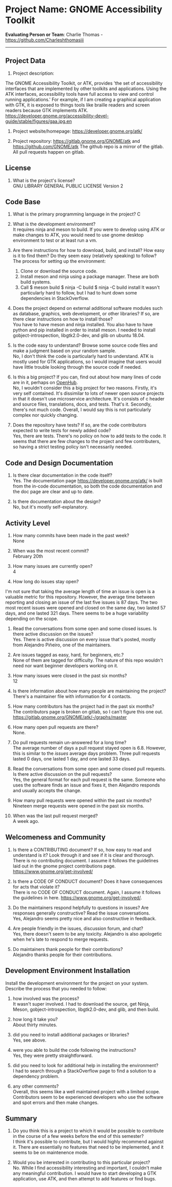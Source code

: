 # Project Name: GNOME Accessibility Toolkit   



**Evaluating Person or Team**: Charlie Thomas - https://github.com/Charleshthomasiii
<!-- list your first name and github user-name-->

---

## Project Data

1. Project description: <br>

The GNOME Accessibility Toolkit, or ATK, provides 'the set of accessibility interfaces that are implemented by other toolkits and applications. Using the ATK interfaces, accessibility tools have full access to view and control running applications.' For example, if I am creating a graphical application with GTK, it is exposed to things tools like braille readers and screen readers because GTK implements ATK. https://developer.gnome.org/accessibility-devel-guide/stable/figures/gaa.jpg.en
<!--
What is the purpose of this project? What does the code do? What type of users
does it have?
-->

1. Project website/homepage: https://developer.gnome.org/atk/

1. Project repository: https://gitlab.gnome.org/GNOME/atk and https://github.com/GNOME/atk The github repo is a mirror of the gitlab. All pull requests happen on gitlab.



## License

1. What is the project's license? <br>
GNU LIBRARY GENERAL PUBLIC LICENSE Version 2
<!--
In most repositories there will be a file named LICENSE or something similar in
the root level of the repository. This is the one to examine. There may be
different licenses on specific files, but the project will have a main license.
-->



## Code Base


1. What is the primary programming language in the project? 
C

1. What is the development environment? <br> 
It requires ninja and meson to build. If you were to develop using ATK or make changes to ATK, you would need to use gnome desktop environment to test or at least run a vm.
	<!--
	For example, is it Gnu C++ on Linux?
	Is it a Windows 10 application? Does one need to develop in a virtual machine?
	-->

1. Are there instructions for how to download, build, and install? How easy is it
to find them? Do they seem easy (relatively speaking) to follow? <br>
The process for setting up the environment: 
	1. Clone or download the source code.
	2. Install meson and ninja using a package manager. These are both build systems.
	3. Call $ meson build
    		$ ninja -C build
    		$ ninja -C build install
It wasn't particularly hard to follow, but I had to hunt down some dependencies in StackOverflow.
	
	
1. Does the project depend on external additional software modules such as
database,  graphics, web development, or other libraries? If so, are there clear instructions on how to install those? <br>
You have to have meson and ninja installed. You also have to have python and pip installed in order to install meson. I needed to install gobject-introspection, libgtk2.0-dev, and glib on ubuntu 18.04.



1. Is the code easy to understand? Browse some source code files and make
a judgment based on your random sample. <br>
No, I don't think the code is particularly hard to understand. ATK is mostly used for GTK applications, so I would imagine that users would have little trouble looking through the source code if needed. 

1. Is this a big project? If you can, find out about how many lines of code
are in it, perhaps on [OpenHub](https://www.openhub.net/). <br>
No, I wouldn't consider this a big project for two reasons. Firstly, it's very self contained.  It's dissimilar to lots of newer open source projects in that it doesn't use microservice architecture. It's consists of c header and source files, translations, docs, and tests. That's it. Secondly, there's not much code. Overall, I would say this is not particularly complex nor quickly changing. 

1. Does the repository have tests? If so, are the code contributors expected to write tests for newly added code? <br>
Yes, there are tests. There's no policy on how to add tests to the code. It seems that there are few changes to the project and few contributers, so having a strict testing policy isn't necessarily needed.


## Code and Design Documentation
1. Is there clear documentation in the code itself? <br>
Yes. The documentation page https://developer.gnome.org/atk/ is built from the in-code documentation, so both the code documentation and the doc page are clear and up to date.

1. Is there documentation about the design?  <br>
No, but it's mostly self-explanatory.


## Activity Level


1. How many commits have been made in the past week? <br>
None

1. When was the most recent commit? <br>
February 20th

1. How many issues are currently open? <br>
4
1. How long do issues stay open? <br>

I'm not sure that taking the average length of time an issue is open is a valuable metric for this repository. However, the average time between reporting and closing an issue of the last five issues is 87 days. The two most recent issues were opened and closed on the same day, two lasted 57 days, and one lasted 321 days. There seems to be a huge variability depending on the scope.
	<!--
	Take the five closed issues (they can be most recently closed or a sample distributed over time) and look at when each was first reported.
	Compute the number of days that each was open and take the average.
	-->

1. Read the conversations from some open and some closed issues. Is there active discussion on the issues? <br>
Yes. There is active discussion on every issue that's posted, mostly from Alejandro Piñeiro, one of the maintainers.


1. Are issues tagged as easy, hard, for beginners, etc.? <br>
None of them are tagged for difficulty. The nature of this repo wouldn't need nor want beginner developers working on it.

1. How many issues were closed in the past six months? <br>
12


1. Is there information about how many people are maintaining the project? <br>
There's a maintainer file with information for 4 contacts.

1. How many contributors has the project had in the past six months? <br>
The contributors page is broken on gitlab, so I can't figure this one out. https://gitlab.gnome.org/GNOME/atk/-/graphs/master

1. How many open pull requests are there? <br>
None.

1. Do pull requests remain un-answered for a long time? <br>
The average number of days a pull request stayed open is 6.8. However, this is similar to the _issues_ average days problem. Three pull requests lasted 0 days, one lasted 1 day, and one lasted 33 days.
	<!--
	Look at the closed pull requests to see how long they stayed open.
	Take the five closed pull requests  (they can be most recently closed or a sample distributed over time) and look at when each was first created.
	Compute the number of days that each was open and take the average.
	-->

1. Read the conversations from some open and some closed pull requests.  Is there active discussion on the pull requests? <br>
Yes, the general format for each pull request is the same. Someone who uses the software finds an issue and fixes it, then Alejandro responds and usually accepts the change.

1. How many pull requests were opened within the past six months? <br>
Nineteen merge requests were opened in the past six months.

1. When was the last  pull request  merged? <br>
A week ago.
## Welcomeness and Community

1. Is there a CONTRIBUTING document? If so, how easy to read and understand is it?
Look through it and see if it is clear and thorough. <br>
There is no contributing document. I assume it follows the guidelines laid out in the gnome project contributions page. https://www.gnome.org/get-involved/

1. Is there a CODE OF CONDUCT document? Does it have consequences for acts that
violate it? <br>
There is no CODE OF CONDUCT document. Again, I assume it follows the guidelines in here. https://www.gnome.org/get-involved/.

1. Do the maintainers respond helpfully to questions in issues?
Are responses generally constructive? Read the issue conversations. <br>
Yes, Alejandro seems pretty nice and also constructive in feedback. 

1. Are people friendly in the issues, discussion forum, and chat? <br>
Yes, there doesn't seem to be any toxicity. Alejandro is also apologetic when he's late to respond to merge requests.


1. Do maintainers thank people for their contributions? <br>
Alejandro thanks people for their contributions.

## Development Environment Installation

Install the development environment for the project on your system.
Describe the process that you needed to follow:

1. how involved was the process? <br>
It wasn't super involved. I had to download the source, get Ninja, Meson, gobject-introspection, libgtk2.0-dev, and glib, and then build.

1. how long it take you? <br>
About thirty minutes.

1. did you need to install additional packages or libraries? <br>
Yes, see above.

1. were you able to build the code following the instructions? <br>
Yes, they were pretty straightforward.

1. did you need to look for additional help in installing the environment? <br>
I had to search through a StackOverflow page to find a solution to a dependency problem.

1. any other comments? <br>
Overall, this seems like a well maintained project with a limited scope. Contributors seem to be experienced developers who use the software and spot errors and then make changes.




## Summary
1. Do you think  this is a project to which it would be possible to contribute
in the course of a few weeks before the end of this semester? <br>
I think it's possible to contribute, but I would highly recommend against it. There are essentially no features that need to be implemented, and it seems to be on maintenence mode.
	<!--
	Explain your position. Do NOT simply say 'yes or 'no'.
	-->

1. Would you be interested in contributing to this particular project? <br>
No. While I find accessibility interesting and important, I couldn't make any meaningful contribution. I would have to start developing a GTK application, use ATK, and then attempt to add features or find bugs.
	<!--
	Explain why you would or would not be interested in contributing to this project. Do NOT simply say 'yes or 'no'.
	-->
